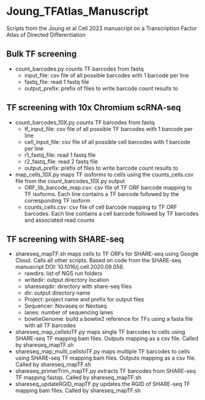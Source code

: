 # Joung_TFAtlas_Manuscript

Scripts from the Joung et al Cell 2023 manuscript on a Transcription Factor Atlas of Directed Differentiation

## Bulk TF screening
- count_barcodes.py counts TF barcodes from fastq
  - input_file: csv file of all possible barcodes with 1 barcode per line
  - fastq_file: read 1 fastq file
  - output_prefix: prefix of files to write barcode count results to

## TF screening with 10x Chromium scRNA-seq
- count_barcodes_10X.py counts TF barcodes from fastq
  - tf_input_file: csv file of all possible TF barcodes with 1 barcode per line
  - cell_input_file: csv file of all possible cell barcodes with 1 barcode per line
  - r1_fastq_file: read 1 fastq file
  - r2_fastq_file: read 2 fastq file
  - output_prefix: prefix of files to write barcode count results to
- map_cells_10X.py maps TF isoforms to cells using the counts_cells.csv file from the count_barcodes_10X.py output
  - ORF_lib_barcode_map.csv: csv file of TF ORF barcode mapping to TF isoforms. Each line contains a TF barcode followed by the corresponding TF isoform
  - counts_cells.csv: csv file of cell barcode mapping to TF ORF barcodes. Each line contains a cell barcode followed by TF barcodes and associated 
  read counts

## TF screening with SHARE-seq
- shareseq_mapTF.sh maps cells to TF ORFs for SHARE-seq using Google Cloud. Calls all other scripts. Based on code from the SHARE-seq manuscript 
DOI: 10.1016/j.cell.2020.09.056.
  - rawdirs: list of NGS run folders
  - writedir: output directory location
  - shareseqdir: directory with share-seq files
  - dir: output directory name
  - Project: project name and prefix for output files
  - Sequencer: Novaseq or Nextseq
  - lanes: number of sequencing lanes
  - bowtieGenome: build a bowtie2 reference for TFs using a fasta file with all TF barcodes
- shareseq_map_cellstoTF.py maps single TF barcodes to cells using SHARE-seq TF mapping bam files. Outputs mapping as a csv file. 
Called by shareseq_mapTF.sh
- shareseq_map_multi_cellstoTF.py maps multiple TF barcodes to cells using SHARE-seq TF mapping bam files. Outputs mapping as a csv file. 
Called by shareseq_mapTF.sh
- shareseq_primerTrim_mapTF.py extracts TF barcodes from SHARE-seq TF mapping fastqs. Called by shareseq_mapTF.sh
- shareseq_updateRGID_mapTF.py updates the RGID of SHARE-seq TF mapping bam files. Called by shareseq_mapTF.sh
